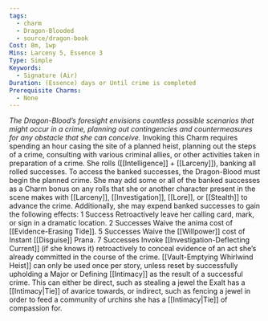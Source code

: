 ```yaml
---
tags:
  - charm
  - Dragon-Blooded
  - source/dragon-book
Cost: 8m, 1wp
Mins: Larceny 5, Essence 3
Type: Simple
Keywords:
  - Signature (Air)
Duration: (Essence) days or Until crime is completed
Prerequisite Charms:
  - None
---
```

*The Dragon-Blood’s foresight envisions countless possible scenarios that might occur in a crime, planning out contingencies and countermeasures for any obstacle that she can conceive.*
Invoking this Charm requires spending an hour casing the site of a planned heist, planning out the steps of a crime, consulting with various criminal allies, or other activities taken in preparation of a crime. She rolls ([[Intelligence]] + [[Larceny]]), banking all rolled successes. To access the banked successes, the Dragon-Blood must begin the planned crime. She may add some or all of the banked successes as a Charm bonus on any rolls that she or another character present in the scene makes with [[Larceny]], [[Investigation]], [[Lore]], or [[Stealth]] to advance the crime. Additionally, she may expend banked successes to gain the following effects: 1 Success Retroactively leave her calling card, mark, or sign in a dramatic location. 2 Successes Waive the anima cost of [[Evidence-Erasing Tide]]. 5 Successes Waive the [[Willpower]] cost of Instant [[Disguise]] Prana. 7 Successes Invoke [[Investigation-Deflecting Current]] (if she knows it) retroactively to conceal evidence of an act she’s already committed in the course of the crime. [[Vault-Emptying Whirlwind Heist]] can only be used once per story, unless reset by successfully upholding a Major or Defining [[Intimacy]] as the result of a successful crime. This can either be direct, such as stealing a jewel the Exalt has a [[Intimacy|Tie]] of avarice towards, or indirect, such as fencing a jewel in order to feed a community of urchins she has a [[Intimacy|Tie]] of compassion for.